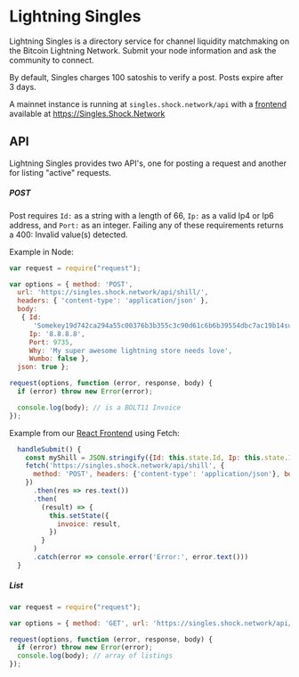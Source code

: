 # Lightning Singles

Lightning Singles is a directory service for channel liquidity matchmaking on the Bitcoin Lightning Network. Submit your node information and ask the community to connect. 

By default, Singles charges 100 satoshis to verify a post. Posts expire after 3 days.

A mainnet instance is running at `singles.shock.network/api` with a [frontend](https://github.com/shocknet/singles-fe) available at https://Singles.Shock.Network

## API

Lightning Singles provides two API's, one for posting a request and another for listing "active" requests.

##### POST

Post requires `Id:` as a string with a length of 66, `Ip:` as a valid Ip4 or Ip6 address, and `Port:` as an integer. Failing any of these requirements returns a 400: Invalid value(s) detected. 

Example in Node:

```js
var request = require("request");

var options = { method: 'POST',
  url: 'https://singles.shock.network/api/shill/',
  headers: { 'content-type': 'application/json' },
  body:
   { Id:
      'Somekey19d742ca294a55c00376b3b355c3c90d61c6b6b39554dbc7ac19b14supg',
     Ip: '8.8.8.8',
     Port: 9735,
     Why: 'My super awesome lightning store needs love',
     Wumbo: false },
  json: true };

request(options, function (error, response, body) {
  if (error) throw new Error(error);

  console.log(body); // is a BOLT11 Invoice
});
```

Example from our [React Frontend](https://github.com/shocknet/singles-fe) using Fetch:
```js
  handleSubmit() {
    const myShill = JSON.stringify({Id: this.state.Id, Ip: this.state.Ip, Port: this.state.Port, Why: this.state.Why, Wumbo: this.state.Wumbo});
    fetch('https://singles.shock.network/api/shill', {
      method: 'POST', headers: {'content-type': 'application/json'}, body: myShill
    })
      .then(res => res.text())
      .then(
        (result) => {
          this.setState({
            invoice: result, 
          })
        }
      )
      .catch(error => console.error('Error:', error.text()))
  }
```
##### List

```js
var request = require("request");

var options = { method: 'GET', url: 'https://singles.shock.network/api/list' };

request(options, function (error, response, body) {
  if (error) throw new Error(error);
  console.log(body); // array of listings
});
```
